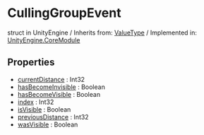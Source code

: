 # CullingGroupEvent
struct in UnityEngine
 / Inherits from: <a href="https://docs.unity3d.com/6000.1/Documentation/ScriptReference/ValueType.html">ValueType</a> / Implemented in: <a href="https://docs.unity3d.com/6000.1/Documentation/ScriptReference/UnityEngine.CoreModule.html">UnityEngine.CoreModule</a>

## Properties
- <a href="https://docs.unity3d.com/6000.1/Documentation/ScriptReference/CullingGroupEvent-currentDistance.html">currentDistance</a> : Int32
- <a href="https://docs.unity3d.com/6000.1/Documentation/ScriptReference/CullingGroupEvent-hasBecomeInvisible.html">hasBecomeInvisible</a> : Boolean
- <a href="https://docs.unity3d.com/6000.1/Documentation/ScriptReference/CullingGroupEvent-hasBecomeVisible.html">hasBecomeVisible</a> : Boolean
- <a href="https://docs.unity3d.com/6000.1/Documentation/ScriptReference/CullingGroupEvent-index.html">index</a> : Int32
- <a href="https://docs.unity3d.com/6000.1/Documentation/ScriptReference/CullingGroupEvent-isVisible.html">isVisible</a> : Boolean
- <a href="https://docs.unity3d.com/6000.1/Documentation/ScriptReference/CullingGroupEvent-previousDistance.html">previousDistance</a> : Int32
- <a href="https://docs.unity3d.com/6000.1/Documentation/ScriptReference/CullingGroupEvent-wasVisible.html">wasVisible</a> : Boolean
